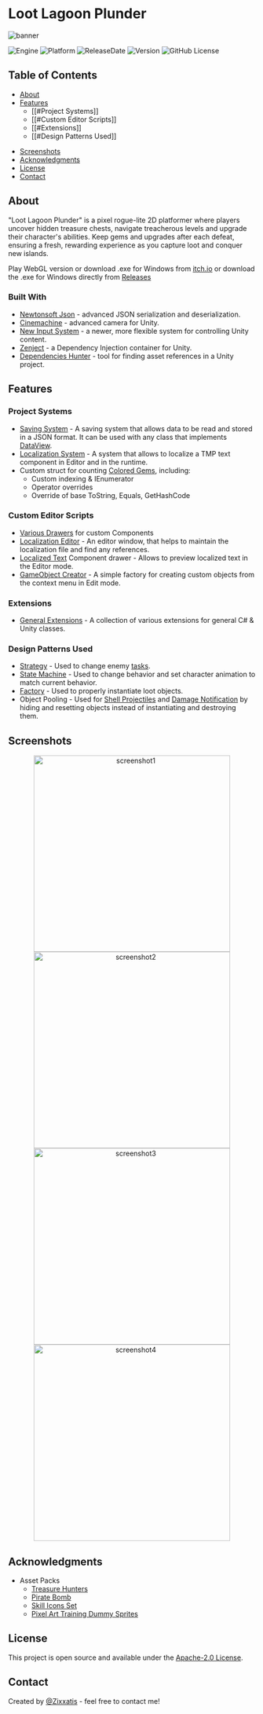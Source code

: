 # Loot Lagoon Plunder
<img src="https://github.com/Zixxatis/Loot-Lagoon-Plunder/blob/main/.github/banner.png" alt="banner">

![Engine](https://img.shields.io/badge/Engine-Unity%202022.3.21f1-blueviolet?style=&logo=unity) ![Platform](https://img.shields.io/badge/Platform-Windows%20-darkblue?style=&logo=windows)
![ReleaseDate](https://img.shields.io/badge/Release%20Date-13.04.2024-red) ![Version](https://img.shields.io/badge/Version-1.2.2-blue)
![GitHub License](https://img.shields.io/github/license/Zixxatis/Loot-Lagoon-Plunder)

## Table of Contents
* [About](#About)
* [Features](#features)
	* [[#Project Systems]]
	* [[#Custom Editor Scripts]]
	* [[#Extensions]]
	* [[#Design Patterns Used]]
- [Screenshots](#Screenshots)
- [Acknowledgments](#Acknowledgments)
- [License](#License)
- [Contact](#Contact)

## About
"Loot Lagoon Plunder" is a pixel rogue-lite 2D platformer where players uncover hidden treasure chests, navigate treacherous levels and upgrade their character's abilities. Keep gems and upgrades after each defeat, ensuring a fresh, rewarding experience as you capture loot and conquer new islands.

Play WebGL version or download .exe for Windows from [itch.io](https://zixxatis.itch.io/loot-lagoon-plunder)
	or download the .exe for Windows directly from [Releases](https://github.com/Zixxatis/Loot-Lagoon-Plunder/releases)

### Built With
- [Newtonsoft Json](https://www.newtonsoft.com/json) - advanced JSON serialization and deserialization.
- [Cinemachine](https://docs.unity3d.com/Packages/com.unity.cinemachine@2.3/manual/index.html) - advanced camera for Unity.
- [New Input System](https://docs.unity3d.com/Packages/com.unity.inputsystem@1.8/manual/index.html) - a newer, more flexible system for controlling Unity content.
- [Zenject](https://github.com/modesttree/zenject) - a Dependency Injection container for Unity.
- [Dependencies Hunter](https://github.com/AlexeyPerov/Unity-Dependencies-Hunter) - tool for finding asset references in a Unity project.

## Features
### Project Systems
- [Saving System](https://github.com/Zixxatis/Loot-Lagoon-Plunder/tree/main/Assets/Scripts/%5BGlobal%20Scripts%5D/Saving%20System) - A saving system that allows data to be read and stored in a JSON format. It can be used with any class that implements [DataView](https://github.com/Zixxatis/Loot-Lagoon-Plunder/blob/main/Assets/Scripts/%5BGlobal%20Scripts%5D/Saving%20System/DataView.cs).
- [Localization System](https://github.com/Zixxatis/Loot-Lagoon-Plunder/tree/main/Assets/Scripts/%5BGlobal%20Scripts%5D/Localization%20System) - A system that allows to localize a TMP text component in Editor and in the runtime.
- Custom struct for counting [Colored Gems](https://github.com/Zixxatis/Loot-Lagoon-Plunder/blob/main/Assets/Scripts/%5BGlobal%20Scripts%5D/Economics/ColoredGems.cs), including:
	- Custom indexing & IEnumerator
	- Operator overrides
	- Override of base ToString, Equals, GetHashCode

### Custom Editor Scripts
- [Various Drawers](https://github.com/Zixxatis/Loot-Lagoon-Plunder/tree/main/Assets/Editor/Inspector%20GUI) for custom Components
- [Localization Editor](https://github.com/Zixxatis/Loot-Lagoon-Plunder/blob/main/Assets/Editor/Windows/LocalizationEditor.cs) - An editor window, that helps to maintain the localization file and find any references.
- [Localized Text](https://github.com/Zixxatis/Loot-Lagoon-Plunder/blob/main/Assets/Editor/Inspector%20GUI/TextInputter.cs) Component drawer - Allows to preview localized text in the Editor mode.
- [GameObject Creator](https://github.com/Zixxatis/Loot-Lagoon-Plunder/blob/main/Assets/Editor/GameObjects%20Creation/GameObjectCreator.cs) - A simple factory for creating custom objects from the context menu in Edit mode.

### Extensions
- [General Extensions](https://github.com/Zixxatis/Hundred-Cells/tree/main/Assets/Scripts/%5BExtensions%20%26%20Misc%5D/Extensions) - A collection of various extensions for general C# & Unity classes.

### Design Patterns Used
- [Strategy](https://github.com/Zixxatis/Loot-Lagoon-Plunder/blob/main/Assets/Scripts/Characters/Character%20Components/Enemy%20Components/EnemyBrain.cs) - Used to change enemy [tasks](https://github.com/Zixxatis/Loot-Lagoon-Plunder/tree/main/Assets/Scripts/Characters/Enemy%20Tasks).
- [State Machine](https://github.com/Zixxatis/Loot-Lagoon-Plunder/blob/main/Assets/Scripts/Characters/State%20Machine/StateMachine.cs) - Used to change behavior and set character animation to match current behavior.
- [Factory](https://github.com/Zixxatis/Loot-Lagoon-Plunder/blob/main/Assets/Scripts/Objects/Collectables/LootFactory.cs) - Used to properly instantiate loot objects.
- Object Pooling - Used for [Shell Projectiles](https://github.com/Zixxatis/Loot-Lagoon-Plunder/blob/main/Assets/Scripts/Characters/Character%20Components/Enemy%20Components/Shell%20Shooter/ShellShooterModule.cs) and [Damage Notification](https://github.com/Zixxatis/Loot-Lagoon-Plunder/tree/main/Assets/Scripts/HUD%20%26%20UI/Damage%20Pop-ups) by hiding and resetting objects instead of instantiating and destroying them.

## Screenshots
<p align="center">
<img src="https://github.com/Zixxatis/Hundred-Cells/blob/main/.github/screenshot_1.png" alt="screenshot1" width="400"/>
<img src="https://github.com/Zixxatis/Hundred-Cells/blob/main/.github/screenshot_2.png" alt="screenshot2" width="400"/>
<img src="https://github.com/Zixxatis/Hundred-Cells/blob/main/.github/screenshot_3.png" alt="screenshot3" width="400"/>
<img src="https://github.com/Zixxatis/Hundred-Cells/blob/main/.github/screenshot_4.png" alt="screenshot4" width="400"/>
</p>

## Acknowledgments
- Asset Packs
	- [Treasure Hunters](https://pixelfrog-assets.itch.io/treasure-hunters)
	- [Pirate Bomb](https://pixelfrog-assets.itch.io/pirate-bomb)
	- [Skill Icons Set](https://quintino-pixels.itch.io/free-pixel-art-skill-icons-pack)
	- [Pixel Art Training Dummy Sprites](https://elthen.itch.io/2d-pixel-art-training-dummy)

## License
This project is open source and available under the [Apache-2.0 License](https://github.com/Zixxatis/Loot-Lagoon-Plunder/blob/main/LICENSE).

## Contact
Created by [@Zixxatis](https://github.com/Zixxatis/) - feel free to contact me!